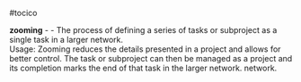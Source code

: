 #tocico

<b>zooming</b> -  - The process of defining a series of tasks or subproject as a single task in a larger network.  
Usage:  Zooming reduces the details presented in a project and allows for better control.  The task or subproject can then be managed as a project and its completion marks the end of that task in the larger network.  network.  